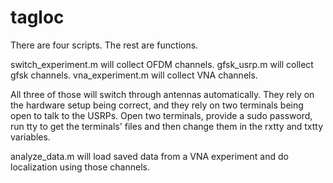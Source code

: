 # tagloc


There are four scripts. The rest are functions.



switch_experiment.m will collect OFDM channels.
gfsk_usrp.m will collect gfsk channels.
vna_experiment.m will collect VNA channels.

All three of those will switch through antennas automatically. They rely on the hardware setup being correct, and they rely on two terminals being open to talk to the USRPs. Open two terminals, provide a sudo password, run tty to get the terminals' files and then change them in the rxtty and txtty variables.



analyze_data.m will load saved data from a VNA experiment and do localization using those channels.
